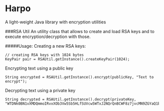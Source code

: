 # Harpo
A light-weight Java library with encryption utilities


###RSA Util
An utility class that allows to create and load RSA keys and to execute encryption/decryption with those.

#####Usage:
Creating a new RSA keys:
```
// creating RSA keys with 1024 bytes
KeyPair pair = RSAUtil.getInstance().createKeyPair(1024);
```

Encrypting text using a public key
```
String encrypted = RSAUtil.getInstance().encrypt(publicKey, "Text to encrypt");
```

Decrypting text using a private key
```
String decrypted = RSAUtil.getInstance().decrypt(privateKey, "WTDNk0BN1vXMDQmmoIRvxXOb3Vw5Sb5HLfSUVcw5WTxJ2NQrQnBCWF8z7jvcMN9ZGYaQ1b9OxNJ/KAM/yTL2YdaZU4Ute+RXzsHJwRUWPRalVN62889LxDOHRT+sNs+HkbGzXw1wFLddUPUpaYAgSzGruojoq0YsCermkvNv1zA=");
```